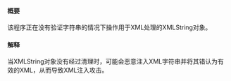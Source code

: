 #### 概要
该程序正在没有验证字符串的情况下操作用于XML处理的XMLString对象。

#### 解释
当XMLString对象没有经过清理时，可能会恶意注入XML字符串并将其错认为有效的XML，从而导致XML注入攻击。

